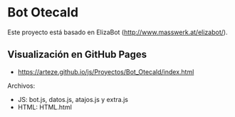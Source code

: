 # Bot Otecald

Este proyecto está basado en ElizaBot (http://www.masswerk.at/elizabot/).

 ## Visualización en GitHub Pages
 
  - https://arteze.github.io/js/Proyectos/Bot_Otecald/index.html

Archivos:

* JS: bot.js, datos.js, atajos.js y extra.js
* HTML: HTML.html
